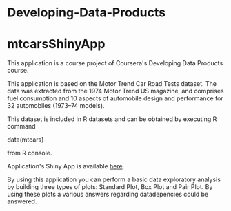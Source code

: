 # Developing-Data-Products

# mtcarsShinyApp
This application is a course project of Coursera's Developing Data Products course.

This application is based on the Motor Trend Car Road Tests dataset. The data was extracted from the 1974 Motor Trend US magazine, and comprises fuel consumption and 10 aspects of automobile design and performance for 32 automobiles (1973–74 models).

This dataset is included in R datasets and can be obtained by executing R command

data(mtcars)

from R console.

Application's Shiny App is available [here](http://antheatan.shinyapps.io/Developing-Data-Products).

By using this application you can perform a basic data exploratory analysis by building three types of plots: Standard Plot, Box Plot and Pair Plot. By using these plots a various answers regarding datadepencies could be answered.